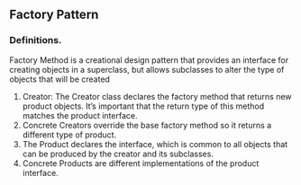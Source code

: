## Factory Pattern

### Definitions.

Factory Method is a creational design pattern that provides an interface for creating objects in a superclass, but allows subclasses to alter the type of objects that will be created
1. Creator: The Creator class declares the factory method that returns new product objects. It’s important that the return type of this method matches the product interface.
2. Concrete Creators override the base factory method so it returns a different type of product. 
3. The Product declares the interface, which is common to all objects that can be produced by the creator and its subclasses. 
4. Concrete Products are different implementations of the product interface.
